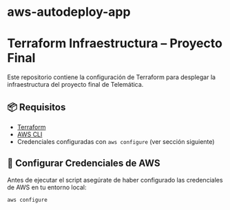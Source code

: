 # aws-autodeploy-app

# Terraform Infraestructura – Proyecto Final

Este repositorio contiene la configuración de Terraform para desplegar la infraestructura del proyecto final de Telemática.

## 📦 Requisitos

- [Terraform](https://developer.hashicorp.com/terraform)
- [AWS CLI](https://docs.aws.amazon.com/cli/latest/userguide/getting-started-install.html)
- Credenciales configuradas con `aws configure` (ver sección siguiente)

## 🔐 Configurar Credenciales de AWS
Antes de ejecutar el script asegúrate de haber configurado las credenciales de AWS en tu entorno local:

```bash
aws configure